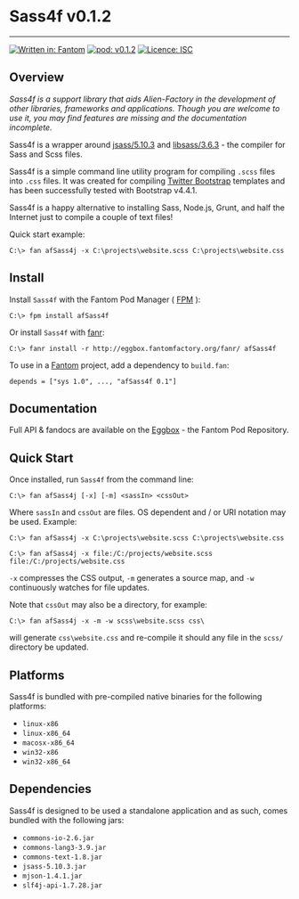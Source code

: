 # Sass4f v0.1.2
---

[![Written in: Fantom](http://img.shields.io/badge/written%20in-Fantom-lightgray.svg)](https://fantom-lang.org/)
[![pod: v0.1.2](http://img.shields.io/badge/pod-v0.1.2-yellow.svg)](http://eggbox.fantomfactory.org/pods/afSass4f)
[![Licence: ISC](http://img.shields.io/badge/licence-ISC-blue.svg)](https://choosealicense.com/licenses/isc/)

## Overview

*Sass4f is a support library that aids Alien-Factory in the development of other libraries, frameworks and applications. Though you are welcome to use it, you may find features are missing and the documentation incomplete.*

Sass4f is a wrapper around [jsass/5.10.3](https://github.com/bit3/jsass) and [libsass/3.6.3](https://sass-lang.com/libsass) - the compiler for Sass and Scss files.

Sass4f is a simple command line utility program for compiling `.scss` files into `.css` files. It was created for compiling [Twitter Bootstrap](http://getbootstrap.com/) templates and has been successfully tested with Bootstrap v4.4.1.

Sass4f is a happy alternative to installing Sass, Node.js, Grunt, and half the Internet just to compile a couple of text files!

Quick start example:

    C:\> fan afSass4j -x C:\projects\website.scss C:\projects\website.css

## <a name="Install"></a>Install

Install `Sass4f` with the Fantom Pod Manager ( [FPM](http://eggbox.fantomfactory.org/pods/afFpm) ):

    C:\> fpm install afSass4f

Or install `Sass4f` with [fanr](https://fantom.org/doc/docFanr/Tool.html#install):

    C:\> fanr install -r http://eggbox.fantomfactory.org/fanr/ afSass4f

To use in a [Fantom](https://fantom-lang.org/) project, add a dependency to `build.fan`:

    depends = ["sys 1.0", ..., "afSass4f 0.1"]

## <a name="documentation"></a>Documentation

Full API & fandocs are available on the [Eggbox](http://eggbox.fantomfactory.org/pods/afSass4f/) - the Fantom Pod Repository.

## Quick Start

Once installed, run `Sass4f` from the command line:

    C:\> fan afSass4j [-x] [-m] <sassIn> <cssOut>

Where `sassIn` and `cssOut` are files. OS dependent and / or URI notation may be used. Example:

    C:\> fan afSass4j -x C:\projects\website.scss C:\projects\website.css
    
    C:\> fan afSass4j -x file:/C:/projects/website.scss file:/C:/projects/website.css

`-x` compresses the CSS output, `-m` generates a source map, and `-w` continuously watches for file updates.

Note that `cssOut` may also be a directory, for example:

    C:\> fan afSass4j -x -m -w scss\website.scss css\

will generate `css\website.css` and re-compile it should any file in the `scss/` directory be updated.

## Platforms

Sass4f is bundled with pre-compiled native binaries for the following platforms:

* `linux-x86`
* `linux-x86_64`
* `macosx-x86_64`
* `win32-x86`
* `win32-x86_64`


## Dependencies

Sass4f is designed to be used a standalone application and as such, comes bundled with the following jars:

* `commons-io-2.6.jar`
* `commons-lang3-3.9.jar`
* `commons-text-1.8.jar`
* `jsass-5.10.3.jar`
* `mjson-1.4.1.jar`
* `slf4j-api-1.7.28.jar`


